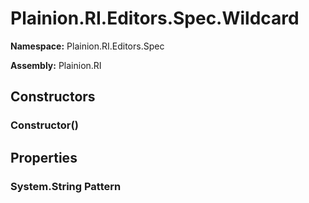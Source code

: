 
# Plainion.RI.Editors.Spec.Wildcard

**Namespace:** Plainion.RI.Editors.Spec

**Assembly:** Plainion.RI


## Constructors

### Constructor()


## Properties

### System.String Pattern
